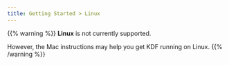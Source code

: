 ```yaml
---
title: Getting Started > Linux
---
```


{{% warning %}}
**Linux** is not currently supported.

However, the Mac instructions may help you get KDF running on Linux.
{{% /warning %}}
